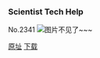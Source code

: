 ### Scientist Tech Help
No.2341
![图片不见了~~~](https://imgs.xkcd.com/comics/scientist_tech_help.png)

[原址](https://xkcd.com//2341) [下载](https://imgs.xkcd.com/comics/scientist_tech_help.png)

